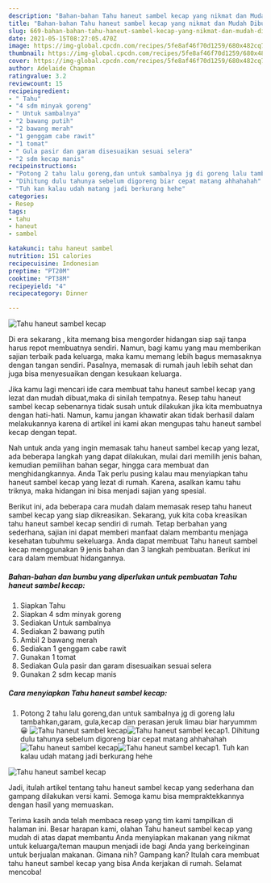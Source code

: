 ```yaml
---
description: "Bahan-bahan Tahu haneut sambel kecap yang nikmat dan Mudah Dibuat"
title: "Bahan-bahan Tahu haneut sambel kecap yang nikmat dan Mudah Dibuat"
slug: 669-bahan-bahan-tahu-haneut-sambel-kecap-yang-nikmat-dan-mudah-dibuat
date: 2021-05-15T08:27:05.470Z
image: https://img-global.cpcdn.com/recipes/5fe8af46f70d1259/680x482cq70/tahu-haneut-sambel-kecap-foto-resep-utama.jpg
thumbnail: https://img-global.cpcdn.com/recipes/5fe8af46f70d1259/680x482cq70/tahu-haneut-sambel-kecap-foto-resep-utama.jpg
cover: https://img-global.cpcdn.com/recipes/5fe8af46f70d1259/680x482cq70/tahu-haneut-sambel-kecap-foto-resep-utama.jpg
author: Adelaide Chapman
ratingvalue: 3.2
reviewcount: 15
recipeingredient:
- " Tahu"
- "4 sdm minyak goreng"
- " Untuk sambalnya"
- "2 bawang putih"
- "2 bawang merah"
- "1 genggam cabe rawit"
- "1 tomat"
- " Gula pasir dan garam disesuaikan sesuai selera"
- "2 sdm kecap manis"
recipeinstructions:
- "Potong 2 tahu lalu goreng,dan untuk sambalnya jg di goreng lalu tambahkan,garam, gula,kecap dan perasan jeruk limau biar haryummm😀"
- "Dihitung dulu tahunya sebelum digoreng biar cepat matang ahhahahah"
- "Tuh kan kalau udah matang jadi berkurang hehe"
categories:
- Resep
tags:
- tahu
- haneut
- sambel

katakunci: tahu haneut sambel 
nutrition: 151 calories
recipecuisine: Indonesian
preptime: "PT20M"
cooktime: "PT38M"
recipeyield: "4"
recipecategory: Dinner

---
```



![Tahu haneut sambel kecap](https://img-global.cpcdn.com/recipes/5fe8af46f70d1259/680x482cq70/tahu-haneut-sambel-kecap-foto-resep-utama.jpg)

Di era  sekarang , kita memang bisa mengorder hidangan siap saji tanpa harus repot membuatnya sendiri. Namun, bagi kamu yang mau memberikan sajian terbaik pada keluarga, maka kamu memang lebih bagus memasaknya dengan tangan sendiri. Pasalnya, memasak di rumah jauh lebih sehat dan juga bisa menyesuaikan dengan kesukaan keluarga.

Jika kamu lagi mencari ide cara membuat tahu haneut sambel kecap yang lezat dan mudah dibuat,maka di sinilah tempatnya. Resep tahu haneut sambel kecap  sebenarnya tidak susah untuk dilakukan jika kita membuatnya dengan hati-hati. Namun, kamu jangan khawatir akan tidak berhasil dalam melakukannya 
karena di artikel ini kami akan mengupas tahu haneut sambel kecap dengan tepat.  



Nah untuk anda yang ingin memasak tahu haneut sambel kecap yang lezat, ada beberapa langkah yang dapat dilakukan, mulai dari memilih jenis bahan, kemudian pemilihan bahan segar, hingga cara membuat dan menghidangkannya. Anda Tak perlu pusing kalau mau menyiapkan tahu haneut sambel kecap yang lezat di rumah. Karena, asalkan kamu  tahu triknya, maka hidangan ini bisa menjadi sajian yang spesial.

Berikut ini, ada beberapa cara mudah dalam memasak resep tahu haneut sambel kecap yang siap dikreasikan. Sekarang, yuk kita coba kreasikan tahu haneut sambel kecap sendiri di rumah. Tetap berbahan yang sederhana, sajian ini dapat memberi manfaat dalam membantu menjaga kesehatan tubuhmu sekeluarga. Anda dapat membuat Tahu haneut sambel kecap menggunakan 9 jenis bahan dan 3 langkah pembuatan. Berikut ini cara dalam membuat hidangannya.

<!--inarticleads1-->

##### Bahan-bahan dan bumbu yang diperlukan untuk pembuatan Tahu haneut sambel kecap:

1. Siapkan  Tahu
1. Siapkan 4 sdm minyak goreng
1. Sediakan  Untuk sambalnya
1. Sediakan 2 bawang putih
1. Ambil 2 bawang merah
1. Sediakan 1 genggam cabe rawit
1. Gunakan 1 tomat
1. Sediakan  Gula pasir dan garam disesuaikan sesuai selera
1. Gunakan 2 sdm kecap manis




<!--inarticleads2-->

##### Cara menyiapkan Tahu haneut sambel kecap:

1. Potong 2 tahu lalu goreng,dan untuk sambalnya jg di goreng lalu tambahkan,garam, gula,kecap dan perasan jeruk limau biar haryummm😀
<img src="https://img-global.cpcdn.com/steps/73f9b6cba506dc0d/160x128cq70/tahu-haneut-sambel-kecap-langkah-memasak-1-foto.jpg" alt="Tahu haneut sambel kecap"><img src="https://img-global.cpcdn.com/steps/f773be6fd5160132/160x128cq70/tahu-haneut-sambel-kecap-langkah-memasak-1-foto.jpg" alt="Tahu haneut sambel kecap">1. Dihitung dulu tahunya sebelum digoreng biar cepat matang ahhahahah
<img src="https://img-global.cpcdn.com/steps/ab91163c60538536/160x128cq70/tahu-haneut-sambel-kecap-langkah-memasak-2-foto.jpg" alt="Tahu haneut sambel kecap"><img src="https://img-global.cpcdn.com/steps/34b2870aac660609/160x128cq70/tahu-haneut-sambel-kecap-langkah-memasak-2-foto.jpg" alt="Tahu haneut sambel kecap">1. Tuh kan kalau udah matang jadi berkurang hehe
<img src="https://img-global.cpcdn.com/steps/e6ffa35069d5991f/160x128cq70/tahu-haneut-sambel-kecap-langkah-memasak-3-foto.jpg" alt="Tahu haneut sambel kecap">



Jadi, itulah artikel tentang  tahu haneut sambel kecap  yang sederhana dan gampang dilakukan versi kami. Semoga kamu bisa mempraktekkannya dengan hasil yang memuaskan. 

Terima kasih anda telah membaca resep yang tim kami tampilkan di halaman ini. Besar harapan kami, olahan  Tahu haneut sambel kecap yang mudah di atas dapat membantu Anda menyiapkan makanan yang nikmat untuk keluarga/teman maupun menjadi ide bagi Anda yang berkeinginan untuk berjualan makanan. Gimana nih? Gampang kan? Itulah cara membuat tahu haneut sambel kecap yang bisa Anda kerjakan di rumah. Selamat mencoba!

